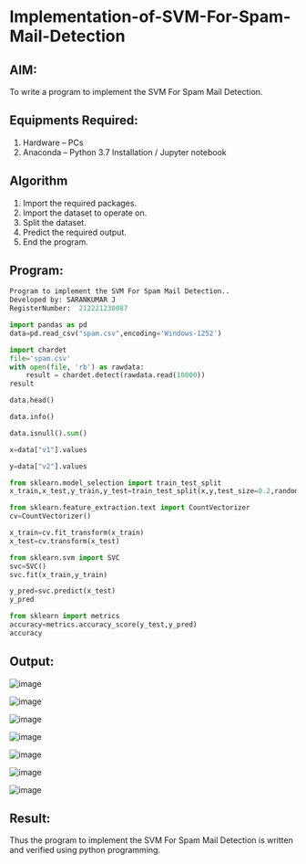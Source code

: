# Implementation-of-SVM-For-Spam-Mail-Detection

## AIM:
To write a program to implement the SVM For Spam Mail Detection.

## Equipments Required:
1. Hardware – PCs
2. Anaconda – Python 3.7 Installation / Jupyter notebook

## Algorithm

  1. Import the required packages.
  2. Import the dataset to operate on.
  3. Split the dataset.
  4. Predict the required output.
  5. End the program.

## Program:
```py
Program to implement the SVM For Spam Mail Detection..
Developed by: SARANKUMAR J
RegisterNumber:  212221230087

import pandas as pd
data=pd.read_csv("spam.csv",encoding='Windows-1252')

import chardet
file='spam.csv'
with open(file, 'rb') as rawdata:
    result = chardet.detect(rawdata.read(10000))
result

data.head()

data.info()

data.isnull().sum()

x=data["v1"].values

y=data["v2"].values

from sklearn.model_selection import train_test_split
x_train,x_test,y_train,y_test=train_test_split(x,y,test_size=0.2,random_state=0)

from sklearn.feature_extraction.text import CountVectorizer 
cv=CountVectorizer()

x_train=cv.fit_transform(x_train)
x_test=cv.transform(x_test)

from sklearn.svm import SVC
svc=SVC()
svc.fit(x_train,y_train)

y_pred=svc.predict(x_test)
y_pred

from sklearn import metrics
accuracy=metrics.accuracy_score(y_test,y_pred)
accuracy
```

## Output:
![image](https://user-images.githubusercontent.com/94778101/204443692-929e0881-bf2f-49f4-acb5-b1b7e865d6d7.png)

![image](https://user-images.githubusercontent.com/94778101/204443735-4c82f4c7-5d50-4260-8f47-0d680a1d6add.png)

![image](https://user-images.githubusercontent.com/94778101/204443756-a189a765-1622-4bb6-9d3d-94c42a942a72.png)

![image](https://user-images.githubusercontent.com/94778101/204443794-ebbbaf38-dbb9-42d5-a9ec-33744f72291a.png)

![image](https://user-images.githubusercontent.com/94778101/204443825-fd25b5ef-1a55-475f-8033-b9c6339c13a8.png)

![image](https://user-images.githubusercontent.com/94778101/204443845-b4748fd1-8c6e-44d5-b8f1-58cb15fd8380.png)

![image](https://user-images.githubusercontent.com/94778101/204443862-e78966a1-bc8a-4ca9-8d6d-79f691f9f7f5.png)



## Result:
Thus the program to implement the SVM For Spam Mail Detection is written and verified using python programming.
